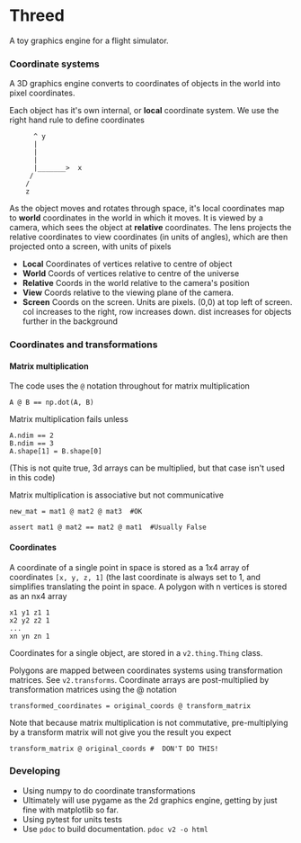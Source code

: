 # Threed

A toy graphics engine for a flight simulator.


### Coordinate systems 
A 3D graphics engine converts to coordinates of objects in the world into pixel coordinates. 

Each object has it's own internal, or **local** coordinate system. We use the right hand rule to define coordinates

```
      ^ y
      |
      |
      |
      |_______>  x
     /
    /
    z
```

As the object moves and rotates through space, it's local coordinates map to **world**
coordinates in the world in which it moves. It is viewed by a camera, which
sees the object at **relative** coordinates. The lens projects the relative coordinates 
to view coordinates (in units of angles), which are then projected onto a screen,
with units of pixels 


* **Local** Coordinates of vertices relative to centre of object 
* **World** Coords of vertices relative to centre of the universe 
* **Relative**   Coords in the world relative to the camera's position 
* **View**  Coords relative to the viewing plane of the camera.
* **Screen** Coords on the screen. Units are pixels. (0,0) at top left
        of screen. col increases to the right, row increases down.
        dist increases for objects further in the background


### Coordinates and transformations 

#### Matrix multiplication
The code uses the `@` notation throughout for matrix multiplication

```
A @ B == np.dot(A, B)
```

Matrix multiplication fails unless 
```
A.ndim == 2
B.ndim == 3
A.shape[1] = B.shape[0]
```

(This is not quite true, 3d arrays can be multiplied, but that case isn't used in this code)

Matrix multiplication is associative but not communicative 

```
new_mat = mat1 @ mat2 @ mat3  #OK

assert mat1 @ mat2 == mat2 @ mat1  #Usually False
```


#### Coordinates
A coordinate of a single point in space is stored as a 1x4 array of coordinates `[x, y, z, 1]`
(the last coordinate is always set to 1, and simplifies translating the point in space. A polygon with n vertices is stored as an nx4 array

```
x1 y1 z1 1
x2 y2 z2 1
...
xn yn zn 1
```

Coordinates for a single object, are stored in a `v2.thing.Thing` class.

Polygons are mapped between coordinates systems using transformation matrices. See `v2.transforms`. Coordinate arrays are post-multiplied by transformation matrices using the @ notation

```
transformed_coordinates = original_coords @ transform_matrix
```

Note that because matrix multiplication is not commutative, pre-multiplying by a transform matrix will not give you the result you expect 

```
transform_matrix @ original_coords #  DON'T DO THIS!
```


### Developing
* Using numpy to do coordinate transformations 
* Ultimately will use pygame as the 2d graphics engine, getting by just fine with matplotlib so far.
* Using pytest for units tests
* Use `pdoc` to build documentation. `pdoc v2 -o html`